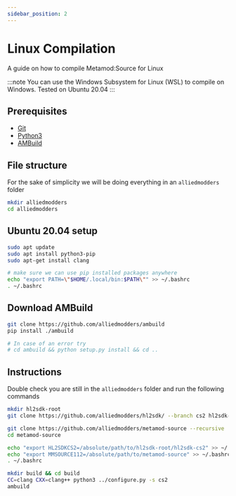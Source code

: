 ```yaml
---
sidebar_position: 2
---
```


# Linux Compilation

A guide on how to compile Metamod:Source for Linux

:::note
You can use the Windows Subsystem for Linux (WSL) to compile on Windows.
Tested on Ubuntu 20.04
:::

## Prerequisites
- [Git](https://git-scm.com/downloads)
- [Python3](https://www.python.org/downloads)
- [AMBuild](https://wiki.alliedmods.net/AMBuild)

## File structure

For the sake of simplicity we will be doing everything in an `alliedmodders` folder

```bash
mkdir alliedmodders
cd alliedmodders
```

## Ubuntu 20.04 setup

```bash
sudo apt update
sudo apt install python3-pip
sudo apt-get install clang

# make sure we can use pip installed packages anywhere
echo "export PATH=\"$HOME/.local/bin:$PATH\"" >> ~/.bashrc
. ~/.bashrc
```

## Download AMBuild
```bash
git clone https://github.com/alliedmodders/ambuild
pip install ./ambuild

# In case of an error try
# cd ambuild && python setup.py install && cd ..
```

## Instructions

Double check you are still in the `alliedmodders` folder and run the following commands

```bash
mkdir hl2sdk-root
git clone https://github.com/alliedmodders/hl2sdk/ --branch cs2 hl2sdk-root/hl2sdk-cs2

git clone https://github.com/alliedmodders/metamod-source --recursive
cd metamod-source

echo "export HL2SDKCS2=/absolute/path/to/hl2sdk-root/hl2sdk-cs2" >> ~/.bashrc
echo "export MMSOURCE112=/absolute/path/to/metamod-source" >> ~/.bashrc
. ~/.bashrc

mkdir build && cd build
CC=clang CXX=clang++ python3 ../configure.py -s cs2
ambuild
```